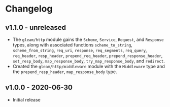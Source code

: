# Changelog

## v1.1.0 - unreleased

- The `gleam/http` module gains the `Scheme`, `Service`, `Request`, and
  `Response` types, along with associated functions `scheme_to_string`,
  `scheme_from_string`, `req_uri`, `response`, `req_segments`, `req_query`,
  `req_header`, `resp_header`, `prepend_req_header`,
  `prepend_response_header`, `set_resp_body`, `map_response_body`,
  `try_map_response_body`, and `redirect`.
- Created the `gleam/http/middleware` module with the `Middleware` type and
  the `prepend_resp_header`, `map_response_body` type.

## v1.0.0 - 2020-06-30

- Initial release

